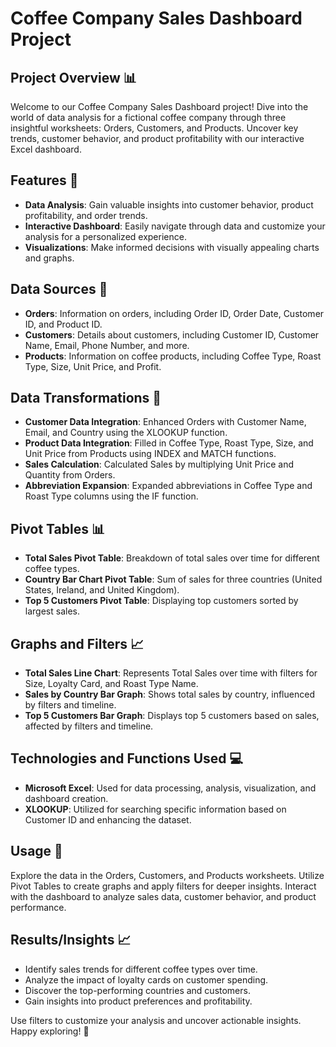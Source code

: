 # Coffee Company Sales Dashboard Project

## Project Overview 📊
Welcome to our Coffee Company Sales Dashboard project! Dive into the world of data analysis for a fictional coffee company through three insightful worksheets: Orders, Customers, and Products. Uncover key trends, customer behavior, and product profitability with our interactive Excel dashboard.

## Features 🚀
- **Data Analysis**: Gain valuable insights into customer behavior, product profitability, and order trends.
- **Interactive Dashboard**: Easily navigate through data and customize your analysis for a personalized experience.
- **Visualizations**: Make informed decisions with visually appealing charts and graphs.

## Data Sources 📂
- **Orders**: Information on orders, including Order ID, Order Date, Customer ID, and Product ID.
- **Customers**: Details about customers, including Customer ID, Customer Name, Email, Phone Number, and more.
- **Products**: Information on coffee products, including Coffee Type, Roast Type, Size, Unit Price, and Profit.

## Data Transformations 🔄
- **Customer Data Integration**: Enhanced Orders with Customer Name, Email, and Country using the XLOOKUP function.
- **Product Data Integration**: Filled in Coffee Type, Roast Type, Size, and Unit Price from Products using INDEX and MATCH functions.
- **Sales Calculation**: Calculated Sales by multiplying Unit Price and Quantity from Orders.
- **Abbreviation Expansion**: Expanded abbreviations in Coffee Type and Roast Type columns using the IF function.

## Pivot Tables 📊
- **Total Sales Pivot Table**: Breakdown of total sales over time for different coffee types.
- **Country Bar Chart Pivot Table**: Sum of sales for three countries (United States, Ireland, and United Kingdom).
- **Top 5 Customers Pivot Table**: Displaying top customers sorted by largest sales.

## Graphs and Filters 📈
- **Total Sales Line Chart**: Represents Total Sales over time with filters for Size, Loyalty Card, and Roast Type Name.
- **Sales by Country Bar Graph**: Shows total sales by country, influenced by filters and timeline.
- **Top 5 Customers Bar Graph**: Displays top 5 customers based on sales, affected by filters and timeline.

## Technologies and Functions Used 💻
- **Microsoft Excel**: Used for data processing, analysis, visualization, and dashboard creation.
- **XLOOKUP**: Utilized for searching specific information based on Customer ID and enhancing the dataset.

## Usage 🧭
Explore the data in the Orders, Customers, and Products worksheets. Utilize Pivot Tables to create graphs and apply filters for deeper insights. Interact with the dashboard to analyze sales data, customer behavior, and product performance.

## Results/Insights 📈
- Identify sales trends for different coffee types over time.
- Analyze the impact of loyalty cards on customer spending.
- Discover the top-performing countries and customers.
- Gain insights into product preferences and profitability.

Use filters to customize your analysis and uncover actionable insights. Happy exploring! 🚀

